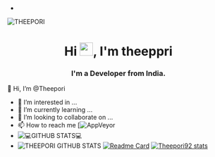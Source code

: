 - 

![THEEPORI](https://telegra.ph/file/70227ebf213c56cfbec0b.jpg)

<a href="#"><mp4 width="100%" height="auto" src="https://telegra.ph/file/0937f93d4d2d70d89ee52.mp4" height="175px"/></a>

<h1 align="center">Hi <img src="https://raw.githubusercontent.com/MartinHeinz/MartinHeinz/master/wave.gif" width="30px">, I'm theeppri</h1>
<h3 align="center">I'm a Developer from India.</h3>



👋 Hi, I’m @Theepori
- 👀 I’m interested in ...
- 🌱 I’m currently learning ...
- 💞️ I’m looking to collaborate on ...
- 📫 How to reach me 
  [![AppVeyor](https://img.shields.io/appveyor/build/theepori/github)
- ![💻GITHUB STATS💻](https://github-readme-stats.vercel.app/api?username=Theepori92&theme=radical)
- ![THEEPORI GITHUB STATS](https://github-readme-stats.vercel.app/api?username=Theepori92&theme=dark&show_icons=true)
[![Readme Card](https://github-readme-stats.vercel.app/api/pin/?username=Theepori92&repo=github-readme-stats)](https://github.com/Theepori92/github-readme-stats)
[![Theepori92 stats](https://github-readme-stats.vercel.app/api/wakatime?username=Theepori92)](https://github.com/Theepori92/github-readme-stats)
